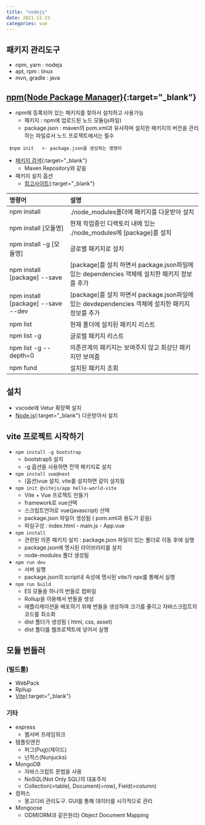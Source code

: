 ```yaml
---
title: "nodejs"
date: 2021-11-23
categories: vue  
---
```


## 패키지 관리도구

* npm, yarn : nodejs
* apt, rpm : linux
* mvn, gradle : java

## [npm(Node Package Manager)](https://docs.npmjs.com/){:target="_blank"}
* 	npm에 등록되어 있는 패키지를 찾아서 설치하고 사용가능
	 - 패키지 : npm에 업로드된 노드 모듈(js파일)
	 - package.json : maven의 pom.xml과 유사하며 설치한 패키지의 버전을 관리하는 파일로서 노드 프로젝트에서는 필수
```
 $npm init   <- package.json을 생성하는 명령어
```

* [패키지 검색](https://www.npmjs.com/){:target="_blank"}
  * Maven Repository와 같음
* 패키지 설치 옵션
  * [참고사이트](https://docs.npmjs.com/cli/v8/commands/npm-install){:target="_blank"}
    
| 명령어                             | 설명                                                                                             |  
| :--------------------------------- | :----------------------------------------------------------------------------------------------- |
| npm install                        | ./node_modules폴더에 패키지를 다운받아 설치                                                      |
| npm install [모듈명]               | 현재 작업중인 디렉토리 내에 있는 ./node_modules에 [package]를 설치                               |
| npm install -g [모듈명]            | 글로벌 패키지로 설치                                                                             |
| npm install [package] --save       | [package]를 설치 하면서 package.json파일에 있는 dependencies 객체에 설치한 패키지 정보를 추가    |
| npm install [package] --save --dev | [package]를 설치 하면서 package.json파일에 있는 devdependencies 객체에 설치한 패키지 정보를 추가 |
| npm list                           | 현재 폴더에 설치된 패키지 리스트                                                                 |
| npm list -g                        | 글로벌 패키지 리스트                                                                            |
| npm list -g  --depth=0             | 의존관계의 패키지는 보여주지 않고 최상단 패키지만 보여줌                                          |
| npm fund                           | 설치된 패키지 조회                                                                               |  

## 설치

* vscode에 Vetur 확장팩 설치
* [Node.js](https://nodejs.org/){:target="_blank"} 다운받아서 설치

## vite 프로젝트 시작하기

* `npm install -g bootstrap`  
  * bootstrap5 설치
  * -g 옵션을 사용하면 전역 패키지로 설치
* `npm install vue@next`
  * (옵션)vue 설치. vite를 설치하면 같이 설치됨
* `npm init @vitejs/app hello-world-vite`  
  * Vite + Vue 프로젝트 만들기
  * framework로 vue선택
  * 스크립트언어로 vue(javascript) 선택
  * package.json 파일이 생성됨 ( pom.xml과 용도가 같음)
  * 파일구성 : index.html - main.js - App.vue
* `npm install`
  * 관련된 의존 패키지 설치 : package.json 파일이 있는 폴더로 이동 후에 실행
  * package.json에 명시된 라이브러리를 설치
  * node-modules 폴더 생성됨
* `npm run dev`
  * 서버 실행
  * package.json의 script내 속성에 명시된 vite가 npx를 통해서 실행
* `npm run build`
  * ES 모듈을 하나의 번들로 컴파일
  * Rollup을 이용해서 번들을 생성
  * 애플리케이션을 배포하기 위해 번들을 생성하여 크기를 줄이고 자바스크립트의 코드를 최소화
  * dist 폴더가 생성됨 ( html, css, asset)
  * dist 폴더를 웹프로젝트에 넣어서 실행


## 모듈 번들러

### (빌드툴)
* WebPack
* Rpllup
* [Vite](https://vitejs.dev/){:target="_blank"}

### 기타 
* express
  - 웹서버 프레임워크
* 템플릿엔진
  - 퍼그(Pug)(제이드)
  - 넌적스(Nunjucks)
* MongoDB
  - 자바스크립트 문법을 사용
  - NoSQL(Not Only SQL)의 대표주자
  - Collection(=table), Document(=row), Field(=column)
* 컴퍼스
  - 몽고디비 관리도구. GUI를 통해 데이터를 시각적으로 관리
* Mongoose
  - ODM(ORM과 같은원리) Object Document Mapping
